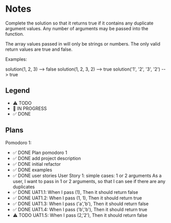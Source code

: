# Notes

Complete the solution so that it returns true if it contains any duplicate argument values. Any number of arguments may be passed into the function.

The array values passed in will only be strings or numbers. The only valid return values are true and false.

Examples:

solution(1, 2, 3)             -->  false
solution(1, 2, 3, 2)          -->  true
solution('1', '2', '3', '2')  -->  true

## Legend
- ⚠ TODO
- 🚧 IN PROGRESS
- ✅ DONE

## Plans

Pomodoro 1:

- ✅ DONE Plan pomodoro 1
- ✅ DONE add project description
- ✅ DONE initial refactor
- ✅ DONE examples
- ✅ DONE user stories
User Story 1: simple cases: 1 or 2 arguments
As a user, I want to pass in 1 or 2 arguments, so that I can see if there are any duplicates
- ✅ DONE UAT1.1: When I pass (1), Then it should return false
- ✅ DONE UAT1.2: When I pass (1, 1), Then it should return true
- ✅ DONE UAT1.3: When I pass ('a','b'), Then it should return false
- ✅ DONE UAT1.4: When I pass ('b','b'), Then it should return true
- ⚠ TODO UAT1.5: When I pass (2,'2'), Then it should return false